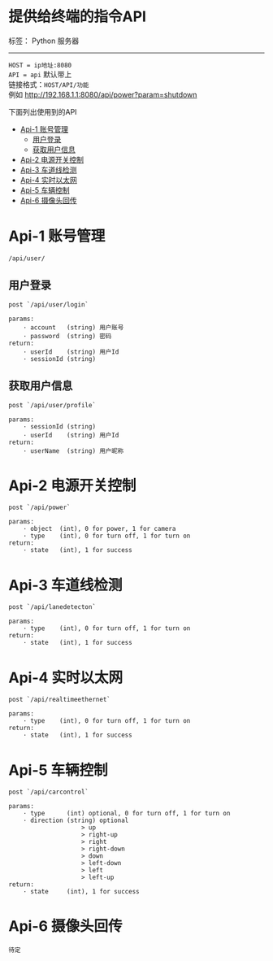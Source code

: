 # 提供给终端的指令API

标签： Python 服务器

---
`HOST = ip地址:8080`<br />
`API = api` 默认带上<br />
链接格式：`HOST/API/功能`<br />
例如 http://192.168.1.1:8080/api/power?param=shutdown

下面列出使用到的API
* [Api-1 账号管理](#api1)
    * [用户登录](#api1-user)
    * [获取用户信息](#api1-profile)
* [Api-2 电源开关控制](#api2)
* [Api-3 车道线检测](#api3)
* [Api-4 实时以太网](#api4)
* [Api-5 车辆控制](#api5)
* [Api-6 摄像头回传](#api6)

# <a name="api1"/>Api-1 账号管理
```
/api/user/
```

## <a name="api1-user"/>用户登录
```
post `/api/user/login`
    
params:
    · account   (string) 用户账号
    · password  (string) 密码
return:
    · userId    (string) 用户Id
    · sessionId (string)
```
## <a name="api1-profile"/>获取用户信息
```
post `/api/user/profile`

params:
    · sessionId (string)
    · userId    (string) 用户Id
return:
    · userName  (string) 用户昵称
```

# <a name="api2"/>Api-2 电源开关控制
```
post `/api/power`

params:
    · object  (int), 0 for power, 1 for camera
    · type    (int), 0 for turn off, 1 for turn on
return:
    · state   (int), 1 for success
```

# <a name="api3"/>Api-3 车道线检测
```
post `/api/lanedetecton`

params:
    · type    (int), 0 for turn off, 1 for turn on
return:
    · state   (int), 1 for success
```

# <a name="api4"/>Api-4 实时以太网
```
post `/api/realtimeethernet`

params:
    · type    (int), 0 for turn off, 1 for turn on
return:
    · state   (int), 1 for success
```

# <a name="api5"/>Api-5 车辆控制
```
post `/api/carcontrol`

params:
    · type      (int) optional, 0 for turn off, 1 for turn on
    · direction (string) optional
                    > up
                    > right-up
                    > right
                    > right-down
                    > down
                    > left-down
                    > left
                    > left-up
return:
    · state     (int), 1 for success
```

# <a name="api6"/>Api-6 摄像头回传
```
待定
```




